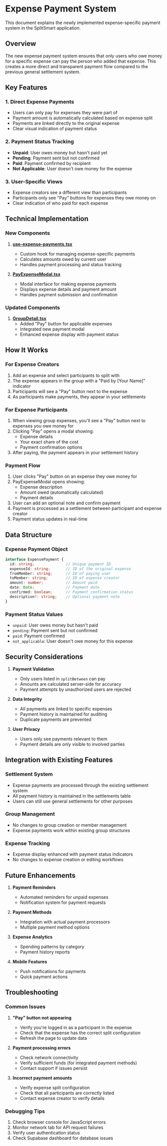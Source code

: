 # Expense Payment System

This document explains the newly implemented expense-specific payment system in the SplitSmart application.

## Overview

The new expense payment system ensures that only users who owe money for a specific expense can pay the person who added that expense. This creates a more direct and transparent payment flow compared to the previous general settlement system.

## Key Features

### 1. Direct Expense Payments
- Users can only pay for expenses they were part of
- Payment amount is automatically calculated based on expense split
- Payments are linked directly to the original expense
- Clear visual indication of payment status

### 2. Payment Status Tracking
- **Unpaid**: User owes money but hasn't paid yet
- **Pending**: Payment sent but not confirmed
- **Paid**: Payment confirmed by recipient
- **Not Applicable**: User doesn't owe money for the expense

### 3. User-Specific Views
- Expense creators see a different view than participants
- Participants only see "Pay" buttons for expenses they owe money on
- Clear indication of who paid for each expense

## Technical Implementation

### New Components

1. **[use-expense-payments.tsx](file:///C:/Users/tusha/OneDrive/Desktop/splitwise1/Readyapp/src/hooks/use-expense-payments.tsx)**
   - Custom hook for managing expense-specific payments
   - Calculates amounts owed by current user
   - Handles payment processing and status tracking

2. **[PayExpenseModal.tsx](file:///C:/Users/tusha/OneDrive/Desktop/splitwise1/Readyapp/src/components/PayExpenseModal.tsx)**
   - Modal interface for making expense payments
   - Displays expense details and payment amount
   - Handles payment submission and confirmation

### Updated Components

1. **[GroupDetail.tsx](file:///C:/Users/tusha/OneDrive/Desktop/splitwise1/Readyapp/src/pages/GroupDetail.tsx)**
   - Added "Pay" button for applicable expenses
   - Integrated new payment modal
   - Enhanced expense display with payment status

## How It Works

### For Expense Creators
1. Add an expense and select participants to split with
2. The expense appears in the group with a "Paid by [Your Name]" indicator
3. Participants will see a "Pay" button next to the expense
4. As participants make payments, they appear in your settlements

### For Expense Participants
1. When viewing group expenses, you'll see a "Pay" button next to expenses you owe money for
2. Clicking "Pay" opens a modal showing:
   - Expense details
   - Your exact share of the cost
   - Payment confirmation options
3. After paying, the payment appears in your settlement history

### Payment Flow
1. User clicks "Pay" button on an expense they owe money for
2. PayExpenseModal opens showing:
   - Expense description
   - Amount owed (automatically calculated)
   - Payment details
3. User can add an optional note and confirm payment
4. Payment is processed as a settlement between participant and expense creator
5. Payment status updates in real-time

## Data Structure

### Expense Payment Object
```typescript
interface ExpensePayment {
  id: string;              // Unique payment ID
  expenseId: string;       // ID of the original expense
  fromMember: string;      // ID of paying user
  toMember: string;        // ID of expense creator
  amount: number;          // Amount paid
  date: Date;              // Payment date
  confirmed: boolean;      // Payment confirmation status
  description?: string;    // Optional payment note
}
```

### Payment Status Values
- `unpaid`: User owes money but hasn't paid
- `pending`: Payment sent but not confirmed
- `paid`: Payment confirmed
- `not_applicable`: User doesn't owe money for this expense

## Security Considerations

1. **Payment Validation**
   - Only users listed in `splitBetween` can pay
   - Amounts are calculated server-side for accuracy
   - Payment attempts by unauthorized users are rejected

2. **Data Integrity**
   - All payments are linked to specific expenses
   - Payment history is maintained for auditing
   - Duplicate payments are prevented

3. **User Privacy**
   - Users only see payments relevant to them
   - Payment details are only visible to involved parties

## Integration with Existing Features

### Settlement System
- Expense payments are processed through the existing settlement system
- All payment history is maintained in the settlements table
- Users can still use general settlements for other purposes

### Group Management
- No changes to group creation or member management
- Expense payments work within existing group structures

### Expense Tracking
- Expense display enhanced with payment status indicators
- No changes to expense creation or editing workflows

## Future Enhancements

1. **Payment Reminders**
   - Automated reminders for unpaid expenses
   - Notification system for payment requests

2. **Payment Methods**
   - Integration with actual payment processors
   - Multiple payment method options

3. **Expense Analytics**
   - Spending patterns by category
   - Payment history reports

4. **Mobile Features**
   - Push notifications for payments
   - Quick payment actions

## Troubleshooting

### Common Issues

1. **"Pay" button not appearing**
   - Verify you're logged in as a participant in the expense
   - Check that the expense has the correct split configuration
   - Refresh the page to update data

2. **Payment processing errors**
   - Check network connectivity
   - Verify sufficient funds (for integrated payment methods)
   - Contact support if issues persist

3. **Incorrect payment amounts**
   - Verify expense split configuration
   - Check that all participants are correctly listed
   - Contact expense creator to verify details

### Debugging Tips

1. Check browser console for JavaScript errors
2. Monitor network tab for API request failures
3. Verify user authentication status
4. Check Supabase dashboard for database issues